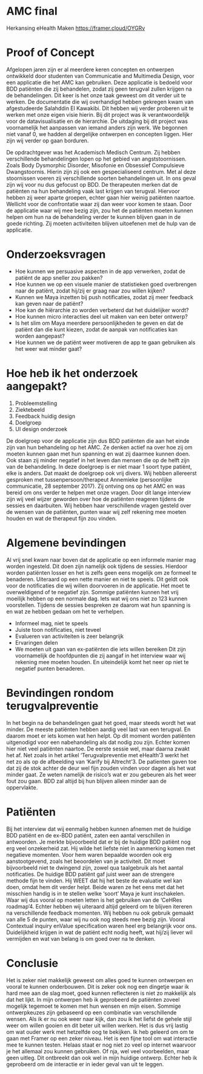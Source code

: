 # AMC final
Herkansing eHealth Maken
https://framer.cloud/OYGRv

# Proof of Concept
Afgelopen jaren zijn er al meerdere keren concepten en ontwerpen ontwikkeld door studenten van Communicatie and Multimedia Design, voor een applicatie die het AMC kan gebruiken. Deze applicatie is bedoeld voor BDD patiënten die zij behandelen, zodat zij geen terugval zullen krijgen na de behandelingen. Dit keer is het onze taak geweest om dit verder uit te werken. De documentatie die wij overhandigd hebben gekregen kwam van afgestudeerde Salahddin El Kawakibi. Dit hebben wij verder proberen uit te werken met onze eigen visie hierin. Bij dit project was ik verantwoordelijk voor de datavisualisatie en de hierarchie. De uitdaging bij dit project was voornamelijk het aanpassen van iemand anders zijn werk. We begonnen niet vanaf 0, we hadden al dergelijke ontwerpen en concepten liggen. Hier zijn wij verder op gaan borduren.

De opdrachtgever was het Academisch Medisch Centrum. Zij hebben verschillende behandelingen lopen op het gebied van angststoornissen. Zoals Body Dysmorphic Disorder, Misofonie en Obsessief Compulsieve Dwangstoornis. Hierin zijn zij ook een gespecialiseerd centrum. Met al deze stoornissen voeren zij verschillende soorten behandelingen uit. In ons geval zijn wij voor nu dus gefocust op BDD. De therapeuten merken dat de patiënten na hun behandeling vaak last krijgen van terugval. Hiervoor hebben zij weer aparte groepen, echter gaan hier weinig patiënten naartoe. Wellicht voor de confrontatie waar zij dan weer voor komen te staan. Door de applicatie waar wij mee bezig zijn, zou het de patiënten moeten kunnen helpen om hun na de behandeling verder te kunnen blijven gaan in de goede richting. Zij moeten activiteiten blijven uitoefenen met de hulp van de applicatie.

# Onderzoeksvragen
- Hoe kunnen we persuasive aspecten in de app verwerken, zodat de patiënt de app sneller zou pakken?
- Hoe kunnen we op een visuele manier de statistieken goed overbrengen naar de patiënt, zodat hij/zij er graag naar zou willen kijken?
- Kunnen we Maya inzetten bij push notificaties, zodat zij meer feedback kan geven naar de patiënt?
- Hoe kan de hiërarchie zo worden verbeterd dat het duidelijker wordt?
- Hoe kunnen micro interacties deel uit maken van een beter ontwerp?
- Is het slim om Maya meerdere persoonlijkheden te geven en dat de patiënt dan die kunt kiezen, zodat de aanpak van notificaties kan worden aangepast?
- Hoe kunnen we de patiënt weer motiveren de app te gaan gebruiken als het weer wat minder gaat?

# Hoe heb ik het onderzoek aangepakt?
1. Probleemstelling
2. Ziektebeeld
3. Feedback huidig design
4. Doelgroep
5. UI design onderzoek

De doelgroep voor de applicatie zijn dus BDD patiënten die aan het einde zijn van hun behandeling op het AMC. Ze denken actief na over hoe zij om moeten kunnen gaan met hun spanning en wat zij daarmee kunnen doen. Ook staan zij minder negatief in het leven dan mensen die op de helft zijn van de behandeling. In deze doelgroep is er niet maar 1 soort type patiënt, elke is anders. Dat maakt de doelgroep ook vrij divers. Wij hebben allereerst gesproken met tussenpersoon/therapeut Annemieke (persoonlijke communicatie, 28 september 2017). Zij ontving ons op het AMC en was bereid om ons verder te helpen met onze vragen. Door dit lange interview zijn wij veel wijzer geworden over hoe de patiënten reageren tijdens de sessies en daarbuiten. Wij hebben haar verschillende vragen gesteld over de wensen van de patiënten, punten waar wij zelf rekening mee moeten houden en wat de therapeut fijn zou vinden.

# Algemene bevindingen
Al vrij snel kwam naar boven dat de applicatie op een informele manier mag worden ingesteld. Dit doen zijn namelijk ook tijdens de sessies. Hierdoor worden patiënten losser en het is zelfs geen eens mogelijk om ze formeel te benaderen. Uiteraard op een nette manier en niet te speels. Dit geldt ook voor de notificaties die wij willen doorvoeren in de applicatie. Het moet te overweldigend of te negatief zijn. Sommige patiënten kunnen het vrij moeilijk hebben op een normale dag. Iets wat wij ons niet zo 123 kunnen voorstellen. Tijdens de sessies bespreken ze daarom wat hun spanning is en wat ze hebben gedaan om het te verhelpen.
- Informeel mag, niet te speels
- Juiste toon notificaties, niet teveel
- Evalueren van activiteiten is zeer belangrijk
- Ervaringen delen
- We moeten uit gaan van ex-patiënten die iets willen bereiken
Dit zijn voornamelijk de hoofdpunten die zij aangaf in het interview waar wij rekening mee moeten houden. En uiteindelijk komt het neer op niet te negatief punten benaderen.

# Bevindingen rondom terugvalpreventie
In het begin na de behandelingen gaat het goed, maar steeds wordt het wat minder. De meeste patiënten hebben aardig veel last van een terugval. En daarom moet er iets komen wat hen helpt. Op dit moment worden patiënten uitgenodigd voor een nabehandeling als dat nodig zou zijn. Echter komen hier niet veel patiënten naartoe. De eerste sessie wel, maar daarna zwakt het af. Net zoals in het artikel ‘Terugvalpreventie met eHealth’3 werkt het net zo als op de afbeelding van ‘Karify bij Altrecht’3. De patïenten gaven toe dat zij de stok achter de deur wel fijn zouden vinden voor dagen als het wat minder gaat. Ze weten namelijk de risico’s wat er zou gebeuren als het weer fout zou gaan. BDD zal altijd bij hun blijven alleen minder aan de oppervlakte.

# Patiënten
Bij het interview dat wij eenmalig hebben kunnen afnemen met de huidige BDD patiënt en de ex-BDD patiënt, zaten een aantal verschillen in antwoorden. Je merkte bijvoorbeeld dat er bij de huidige BDD patiënt nog erg veel onzekerheid zat. Hij wilde het liefste niet in aanmerking komen met negatieve momenten. Voor hem waren bepaalde woorden ook erg aanstootgevend, zoals het beoordelen van je activiteit. Dit moet bijvoorbeeld niet te dwingend zijn, zowel qua taalgebruik als het aantal notificaties. De huidige BDD patiënt gaf juist weer aan de strengere methode fijn te vinden. Hij WEET dat hij het beste de evaluatie wel kan doen, omdat hem dit verder helpt. Beide waren ze het eens met dat het misschien handig is in te stellen welke ‘soort’ Maya je kunt inschakelen. Waar wij dus vooral op moeten letten is het gebruiken van de ‘CeHRes roadmap’4. Echter hebben wij uiteraard altijd geleerd om te blijven itereren na verschillende feedback momenten. Wij hebben nu ook gebruik gemaakt van alle 5 de punten, waar wij nu ook nog steeds mee bezig zijn. Vooral Contextual inquiry enValue specification waren heel erg belangrijk voor ons. Duidelijkheid krijgen in wat de patiënt echt nodig heeft, wat hij/zij liever wil vermijden en wat van belang is om goed over na te denken.

# Conclusie
Het is zeker niet makkelijk geweest om alles goed te kunnen ontwerpen en vooral te kunnen onderbouwen. Dit is zeker ook nog een dingetje waar ik hard mee aan de slag moet, goed kunnen reflecteren is niet zo makkelijk als dat het lijkt. 
In mijn ontwerpen heb ik geprobeerd de patiënten zoveel mogelijk tegemoet te komen met hun wensen en mijn eisen. Sommige ontwerpkeuzes zijn gebaseerd op een combinatie van verschillende wensen. Als ik er nu ook weer naar kijk, dan zou ik het liefst de gehele stijl weer om willen gooien en dit beter uit willen werken. Het is dus vrij lastig om wat ouder werk met hetzelfde oog te bekijken. Ik heb geleerd om om te gaan met Framer op een zeker niveau. Het is een fijne tool om wat interactie mee te kunnen testen. Helaas staat er nog niet zo veel op internet waarvoor je het allemaal zou kunnen gebruiken. Of nja, wel veel voorbeelden, maar geen uitleg. Dit ontbreekt dan ook wel in mijn huidige ontwerp. Echter heb ik geprobeerd om de interactie er in ieder geval van uit te leggen. 
